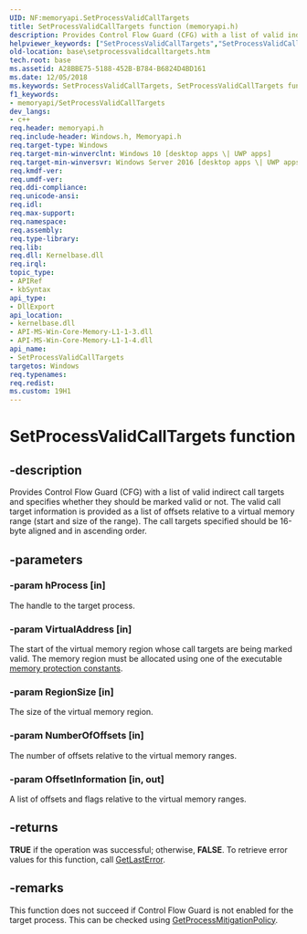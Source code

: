 ```yaml
---
UID: NF:memoryapi.SetProcessValidCallTargets
title: SetProcessValidCallTargets function (memoryapi.h)
description: Provides Control Flow Guard (CFG) with a list of valid indirect call targets and specifies whether they should be marked valid or not.
helpviewer_keywords: ["SetProcessValidCallTargets","SetProcessValidCallTargets function","base.setprocessvalidcalltargets","winbase/SetProcessValidCallTargets"]
old-location: base\setprocessvalidcalltargets.htm
tech.root: base
ms.assetid: A28BBE75-5188-452B-B784-B6824D4BD161
ms.date: 12/05/2018
ms.keywords: SetProcessValidCallTargets, SetProcessValidCallTargets function, base.setprocessvalidcalltargets, winbase/SetProcessValidCallTargets
f1_keywords:
- memoryapi/SetProcessValidCallTargets
dev_langs:
- c++
req.header: memoryapi.h
req.include-header: Windows.h, Memoryapi.h
req.target-type: Windows
req.target-min-winverclnt: Windows 10 [desktop apps \| UWP apps]
req.target-min-winversvr: Windows Server 2016 [desktop apps \| UWP apps]
req.kmdf-ver: 
req.umdf-ver: 
req.ddi-compliance: 
req.unicode-ansi: 
req.idl: 
req.max-support: 
req.namespace: 
req.assembly: 
req.type-library: 
req.lib: 
req.dll: Kernelbase.dll
req.irql: 
topic_type:
- APIRef
- kbSyntax
api_type:
- DllExport
api_location:
- kernelbase.dll
- API-MS-Win-Core-Memory-L1-1-3.dll
- API-MS-Win-Core-Memory-L1-1-4.dll
api_name:
- SetProcessValidCallTargets
targetos: Windows
req.typenames: 
req.redist: 
ms.custom: 19H1
---
```


# SetProcessValidCallTargets function


## -description

Provides Control Flow Guard (CFG) with a list of valid indirect call targets and specifies whether they should be marked valid or not. The valid call target information is provided as a list of offsets relative to a virtual memory range (start and size of the range). The call targets specified should be 16-byte aligned and in ascending order.


## -parameters




### -param hProcess [in]

The handle to the target process.


### -param VirtualAddress [in]

The start of the virtual memory region whose call targets are being marked valid. The memory region must be allocated using one of the executable [memory protection constants](/windows/desktop/Memory/memory-protection-constants).


### -param RegionSize [in]

The size of the virtual memory region.

### -param NumberOfOffsets [in]

The number of offsets relative to the virtual memory ranges.

### -param OffsetInformation [in, out]

A list of offsets and flags relative to the virtual memory ranges.

## -returns

<b>TRUE</b> if the operation was successful; otherwise, <b>FALSE</b>. To retrieve error values for this function, call [GetLastError](/windows/desktop/api/errhandlingapi/nf-errhandlingapi-getlasterror).

## -remarks

This function does not succeed if Control Flow Guard is not enabled for the target process. This can be checked using [GetProcessMitigationPolicy](/windows/win32/api/processthreadsapi/nf-processthreadsapi-getprocessmitigationpolicy).
